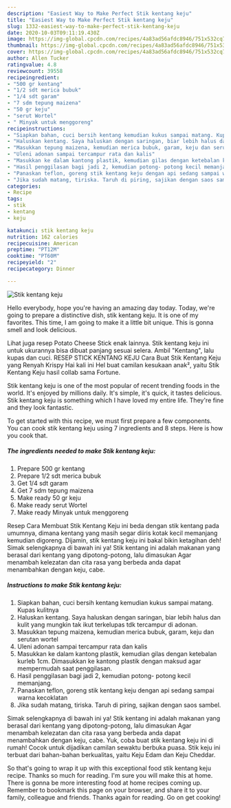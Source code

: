 ```yaml
---
description: "Easiest Way to Make Perfect Stik kentang keju"
title: "Easiest Way to Make Perfect Stik kentang keju"
slug: 1332-easiest-way-to-make-perfect-stik-kentang-keju
date: 2020-10-03T09:11:19.430Z
image: https://img-global.cpcdn.com/recipes/4a83ad56afdc8946/751x532cq70/stik-kentang-keju-foto-resep-utama.jpg
thumbnail: https://img-global.cpcdn.com/recipes/4a83ad56afdc8946/751x532cq70/stik-kentang-keju-foto-resep-utama.jpg
cover: https://img-global.cpcdn.com/recipes/4a83ad56afdc8946/751x532cq70/stik-kentang-keju-foto-resep-utama.jpg
author: Allen Tucker
ratingvalue: 4.8
reviewcount: 39558
recipeingredient:
- "500 gr kentang"
- "1/2 sdt merica bubuk"
- "1/4 sdt garam"
- "7 sdm tepung maizena"
- "50 gr keju"
- "serut Wortel"
- " Minyak untuk menggoreng"
recipeinstructions:
- "Siapkan bahan, cuci bersih kentang kemudian kukus sampai matang. Kupas kulitnya"
- "Haluskan kentang. Saya haluskan dengan saringan, biar lebih halus dan kulit yang mungkin tak ikut terkelupas tdk tercampur di adonan."
- "Masukkan tepung maizena, kemudian merica bubuk, garam, keju dan serutan wortel"
- "Uleni adonan sampai tercampur rata dan kalis"
- "Masukkan ke dalam kantong plastik, kemudian gilas dengan ketebalan kurleb 1cm. Dimasukkan ke kantong plastik dengan maksud agar mempermudah saat penggilasan."
- "Hasil penggilasan bagi jadi 2, kemudian potong- potong kecil memanjang."
- "Panaskan teflon, goreng stik kentang keju dengan api sedang sampai warna kecoklatan"
- "Jika sudah matang, tiriska. Taruh di piring, sajikan dengan saos sambel."
categories:
- Recipe
tags:
- stik
- kentang
- keju

katakunci: stik kentang keju 
nutrition: 162 calories
recipecuisine: American
preptime: "PT12M"
cooktime: "PT60M"
recipeyield: "2"
recipecategory: Dinner

---
```



![Stik kentang keju](https://img-global.cpcdn.com/recipes/4a83ad56afdc8946/751x532cq70/stik-kentang-keju-foto-resep-utama.jpg)

Hello everybody, hope you're having an amazing day today. Today, we're going to prepare a distinctive dish, stik kentang keju. It is one of my favorites. This time, I am going to make it a little bit unique. This is gonna smell and look delicious.

Lihat juga resep Potato Cheese Stick enak lainnya. Stik kentang keju ini untuk ukurannya bisa dibuat panjang sesuai selera. Ambil &#34;Kentang&#34;, lalu kupas dan cuci. RESEP STICK KENTANG KEJU Cara Buat Stik Kentang Keju yang Renyah Krispy Hai kali ini Hel buat camilan kesukaan anak², yaitu Stik Kentang Keju hasil collab sama Fortune.

Stik kentang keju is one of the most popular of recent trending foods in the world. It's enjoyed by millions daily. It's simple, it's quick, it tastes delicious. Stik kentang keju is something which I have loved my entire life. They're fine and they look fantastic.


To get started with this recipe, we must first prepare a few components. You can cook stik kentang keju using 7 ingredients and 8 steps. Here is how you cook that.

<!--inarticleads1-->

##### The ingredients needed to make Stik kentang keju:

1. Prepare 500 gr kentang
1. Prepare 1/2 sdt merica bubuk
1. Get 1/4 sdt garam
1. Get 7 sdm tepung maizena
1. Make ready 50 gr keju
1. Make ready serut Wortel
1. Make ready  Minyak untuk menggoreng


Resep Cara Membuat Stik Kentang Keju ini beda dengan stik kentang pada umumnya, dimana kentang yang masih segar diiris kotak kecil memanjang kemudian digoreng. Dijamin, stik kentang keju ini bakal bikin ketagihan deh! Simak selengkapnya di bawah ini ya! Stik kentang ini adalah makanan yang berasal dari kentang yang dipotong-potong, lalu dimasukan Agar menambah kelezatan dan cita rasa yang berbeda anda dapat menambahkan dengan keju, cabe. 

<!--inarticleads2-->

##### Instructions to make Stik kentang keju:

1. Siapkan bahan, cuci bersih kentang kemudian kukus sampai matang. Kupas kulitnya
1. Haluskan kentang. Saya haluskan dengan saringan, biar lebih halus dan kulit yang mungkin tak ikut terkelupas tdk tercampur di adonan.
1. Masukkan tepung maizena, kemudian merica bubuk, garam, keju dan serutan wortel
1. Uleni adonan sampai tercampur rata dan kalis
1. Masukkan ke dalam kantong plastik, kemudian gilas dengan ketebalan kurleb 1cm. Dimasukkan ke kantong plastik dengan maksud agar mempermudah saat penggilasan.
1. Hasil penggilasan bagi jadi 2, kemudian potong- potong kecil memanjang.
1. Panaskan teflon, goreng stik kentang keju dengan api sedang sampai warna kecoklatan
1. Jika sudah matang, tiriska. Taruh di piring, sajikan dengan saos sambel.


Simak selengkapnya di bawah ini ya! Stik kentang ini adalah makanan yang berasal dari kentang yang dipotong-potong, lalu dimasukan Agar menambah kelezatan dan cita rasa yang berbeda anda dapat menambahkan dengan keju, cabe. Yuk, coba buat stik kentang keju ini di rumah! Cocok untuk dijadikan camilan sewaktu berbuka puasa. Stik keju ini terbuat dari bahan-bahan berkualitas, yaitu Keju Edam dan Keju Cheddar. 

So that's going to wrap it up with this exceptional food stik kentang keju recipe. Thanks so much for reading. I'm sure you will make this at home. There is gonna be more interesting food at home recipes coming up. Remember to bookmark this page on your browser, and share it to your family, colleague and friends. Thanks again for reading. Go on get cooking!
